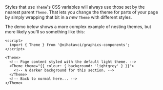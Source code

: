 Styles that use `Theme`'s CSS variables will always use those set by the nearest parent `Theme`. That lets you change the theme for parts of your page by simply wrapping that bit in a _new_ `Theme` with different styles.

The demo below shows a more complex example of nesting themes, but more likely you'll so something like this:

```svelte
<script>
  import { Theme } from '@nihatavci/graphics-components';
</script>

<Theme>
  <!-- Page content styled with the default light theme. -->
  <Theme theme="{{ colour: { background: 'lightgrey' } }}">
    <!-- A darker background for this section. -->
  </Theme>
  <!-- Back to normal here... -->
</Theme>
```

